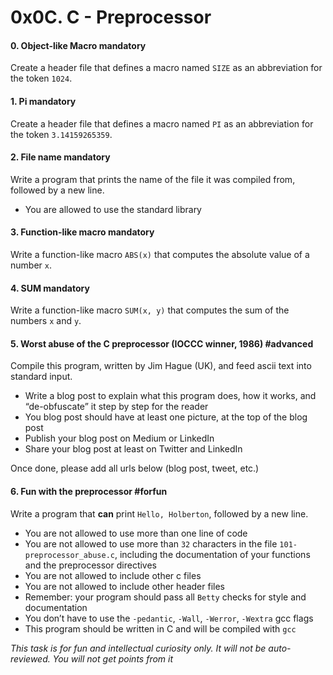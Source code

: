 <h1 class="gap">0x0C. C - Preprocessor</h1>


<h4 class="task">
    0. Object-like Macro
      <span class="alert alert-warning mandatory-optional">
        mandatory
      </span>
</h4><p>Create a header file that defines a macro named <code>SIZE</code> as an abbreviation for the token <code>1024</code>.</p>


<h4 class="task">
    1. Pi
      <span class="alert alert-warning mandatory-optional">
        mandatory
      </span>
</h4><p>Create a header file that defines a macro named <code>PI</code> as an abbreviation for the token <code>3.14159265359</code>.</p>


<h4 class="task">
    2. File name
      <span class="alert alert-warning mandatory-optional">
        mandatory
      </span>
</h4><p>Write a program that prints the name of the file it was compiled from, followed by a new line.</p><ul>
<li>You are allowed to use the standard library</li>
</ul>


<h4 class="task">
    3. Function-like macro
      <span class="alert alert-warning mandatory-optional">
        mandatory
      </span>
</h4><p>Write a function-like macro <code>ABS(x)</code> that computes the absolute value of a number <code>x</code>.</p>


<h4 class="task">
    4. SUM
      <span class="alert alert-warning mandatory-optional">
        mandatory
      </span>
</h4><p>Write a function-like macro <code>SUM(x, y)</code> that computes the sum of the numbers <code>x</code> and <code>y</code>.</p>


<h4 class="task">
    5. Worst abuse of the C preprocessor (IOCCC winner, 1986)
      <span class="alert alert-info mandatory-optional">
        #advanced
      </span>
</h4><p>Compile this program, written by Jim Hague (UK), and feed ascii text into standard input.</p><ul>
<li>Write a blog post to explain what this program does, how it works, and “de-obfuscate” it step by step for the reader</li>
<li>You blog post should have at least one picture, at the top of the blog post</li>
<li>Publish your blog post on Medium or LinkedIn</li>
<li>Share your blog post at least on Twitter and LinkedIn</li>
</ul><p>Once done, please add all urls below (blog post, tweet, etc.)</p>


<h4 class="task">
    6. Fun with the preprocessor
      <span class="alert alert-info mandatory-optional">
        #forfun
      </span>
</h4><p>Write a program that <strong>can</strong> print <code>Hello, Holberton</code>, followed by a new line.</p><ul>
<li>You are not allowed to use more than one line of code</li>
<li>You are not allowed to use more than <code>32</code> characters in the file <code>101-preprocessor_abuse.c</code>, including the documentation of your functions and the preprocessor directives</li>
<li>You are not allowed to include other c files</li>
<li>You are not allowed to include other header files</li>
<li>Remember: your program should pass all <code>Betty</code> checks for style and documentation</li>
<li>You don’t have to use the <code>-pedantic</code>, <code>-Wall</code>, <code>-Werror</code>, <code>-Wextra</code> gcc flags</li>
<li>This program should be written in C and will be compiled with <code>gcc</code></li>
</ul><p><em>This task is for fun and intellectual curiosity only. It will not be auto-reviewed. You will not get points from it</em></p>


